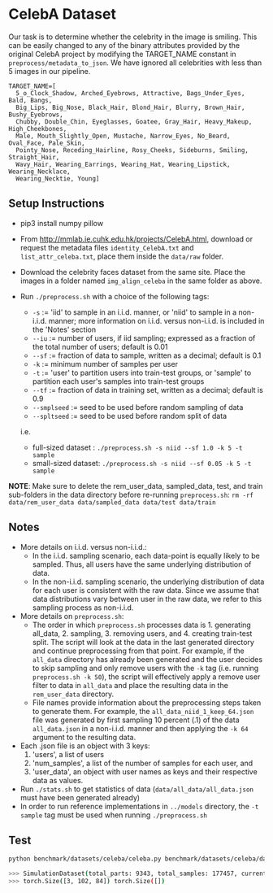 # CelebA Dataset

Our task is to determine whether the celebrity in the image is smiling. This can be easily changed to any of the binary attributes provided by the original CelebA project by modifying the TARGET_NAME constant in ```preprocess/metadata_to_json```. We have ignored all celebrities with less than 5 images in our pipeline.

```shell
TARGET_NAME=[
  5_o_Clock_Shadow, Arched_Eyebrows, Attractive, Bags_Under_Eyes, Bald, Bangs,
  Big_Lips, Big_Nose, Black_Hair, Blond_Hair, Blurry, Brown_Hair, Bushy_Eyebrows,
  Chubby, Double_Chin, Eyeglasses, Goatee, Gray_Hair, Heavy_Makeup, High_Cheekbones,
  Male, Mouth_Slightly_Open, Mustache, Narrow_Eyes, No_Beard, Oval_Face, Pale_Skin,
  Pointy_Nose, Receding_Hairline, Rosy_Cheeks, Sideburns, Smiling, Straight_Hair,
  Wavy_Hair, Wearing_Earrings, Wearing_Hat, Wearing_Lipstick, Wearing_Necklace,
  Wearing_Necktie, Young]
```

## Setup Instructions

- pip3 install numpy pillow
- From <http://mmlab.ie.cuhk.edu.hk/projects/CelebA.html>, download or request the metadata files ```identity_CelebA.txt``` and ```list_attr_celeba.txt```, place them inside the ```data/raw``` folder.
- Download the celebrity faces dataset from the same site. Place the images in a folder named ```img_align_celeba``` in the same folder as above.
- Run ```./preprocess.sh``` with a choice of the following tags:
  - ```-s``` := 'iid' to sample in an i.i.d. manner, or 'niid' to sample in a non-i.i.d. manner; more information on i.i.d. versus non-i.i.d. is included in the 'Notes' section
  - ```--iu``` := number of users, if iid sampling; expressed as a fraction of the total number of users; default is 0.01
  - ```--sf``` := fraction of data to sample, written as a decimal; default is 0.1
  - ```-k``` := minimum number of samples per user
  - ```-t``` := 'user' to partition users into train-test groups, or 'sample' to partition each user's samples into train-test groups
  - ```--tf``` := fraction of data in training set, written as a decimal; default is 0.9
  - ```--smplseed``` := seed to be used before random sampling of data
  - ```--spltseed``` := seed to be used before random split of data

  i.e.
  - full-sized dataset : ```./preprocess.sh -s niid --sf 1.0 -k 5 -t sample```
  - small-sized dataset: ```./preprocess.sh -s niid --sf 0.05 -k 5 -t sample```

**NOTE**: Make sure to delete the rem_user_data, sampled_data, test, and train sub-folders in the data directory before re-running `preprocess.sh`: `rm -rf data/rem_user_data data/sampled_data data/test data/train`

## Notes

- More details on i.i.d. versus non-i.i.d.:
  - In the i.i.d. sampling scenario, each data-point is equally likely to be sampled. Thus, all users have the same underlying distribution of data.
  - In the non-i.i.d. sampling scenario, the underlying distribution of data for each user is consistent with the raw data. Since we assume that data distributions vary between user in the raw data, we refer to this sampling process as non-i.i.d.
- More details on ```preprocess.sh```:
  - The order in which ```preprocess.sh``` processes data is 1. generating all_data, 2. sampling, 3. removing users, and 4. creating train-test split. The script will look at the data in the last generated directory and continue preprocessing from that point. For example, if the ```all_data``` directory has already been generated and the user decides to skip sampling and only remove users with the ```-k``` tag (i.e. running ```preprocess.sh -k 50```), the script will effectively apply a remove user filter to data in ```all_data``` and place the resulting data in the ```rem_user_data``` directory.
  - File names provide information about the preprocessing steps taken to generate them. For example, the ```all_data_niid_1_keep_64.json``` file was generated by first sampling 10 percent (.1) of the data ```all_data.json``` in a non-i.i.d. manner and then applying the ```-k 64``` argument to the resulting data.
- Each .json file is an object with 3 keys:
  1. 'users', a list of users
  2. 'num_samples', a list of the number of samples for each user, and
  3. 'user_data', an object with user names as keys and their respective data as values.
- Run ```./stats.sh``` to get statistics of data (`data/all_data/all_data.json` must have been generated already)
- In order to run reference implementations in ```../models``` directory, the ```-t sample``` tag must be used when running ```./preprocess.sh```

## Test

```bash
python benchmark/datasets/celeba/celeba.py benchmark/datasets/celeba/data

>>> SimulationDataset(total_parts: 9343, total_samples: 177457, current_parts: 0)
>>> torch.Size([3, 102, 84]) torch.Size([])
```
